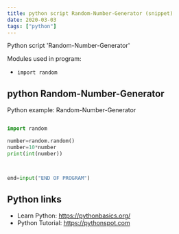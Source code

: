 ```yaml
---
title: python script Random-Number-Generator (snippet)
date: 2020-03-03
tags: ["python"]
---
```

Python script 'Random-Number-Generator'


Modules used in program: 
* `import random`

## python Random-Number-Generator

Python example: Random-Number-Generator

```python

import random

number=random.random()
number=10*number
print(int(number))



end=input("END OF PROGRAM")


```

## Python links

- Learn Python: https://pythonbasics.org/
- Python Tutorial: https://pythonspot.com
